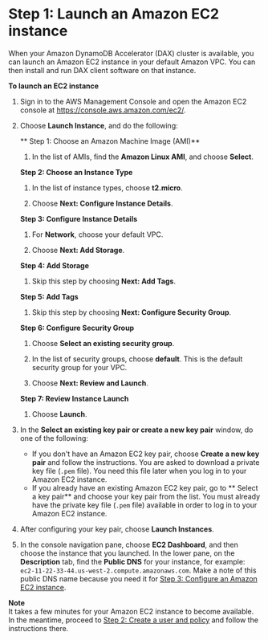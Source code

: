 # Step 1: Launch an Amazon EC2 instance<a name="DAX.client.launch-ec2-instance"></a>

When your Amazon DynamoDB Accelerator \(DAX\) cluster is available, you can launch an Amazon EC2 instance in your default Amazon VPC\. You can then install and run DAX client software on that instance\.

**To launch an EC2 instance**

1. Sign in to the AWS Management Console and open the Amazon EC2 console at [https://console\.aws\.amazon\.com/ec2/](https://console.aws.amazon.com/ec2/)\.

1. Choose **Launch Instance**, and do the following:

   ** Step 1: Choose an Amazon Machine Image \(AMI\)**

   1. In the list of AMIs, find the **Amazon Linux AMI**, and choose **Select**\.

   **Step 2: Choose an Instance Type**

   1. In the list of instance types, choose **t2\.micro**\.

   1. Choose **Next: Configure Instance Details**\.

   **Step 3: Configure Instance Details**

   1. For **Network**, choose your default VPC\.

   1. Choose **Next: Add Storage**\.

   **Step 4: Add Storage**

   1. Skip this step by choosing **Next: Add Tags**\.

   **Step 5: Add Tags**

   1. Skip this step by choosing **Next: Configure Security Group**\.

   **Step 6: Configure Security Group**

   1. Choose **Select an existing security group**\.

   1. In the list of security groups, choose **default**\. This is the default security group for your VPC\.

   1. Choose **Next: Review and Launch**\.

   **Step 7: Review Instance Launch**

   1. Choose **Launch**\.

1. In the **Select an existing key pair or create a new key pair** window, do one of the following:
   + If you don't have an Amazon EC2 key pair, choose **Create a new key pair** and follow the instructions\. You are asked to download a private key file \(`.pem` file\)\. You need this file later when you log in to your Amazon EC2 instance\.
   + If you already have an existing Amazon EC2 key pair, go to ** Select a key pair** and choose your key pair from the list\. You must already have the private key file \(`.pem` file\) available in order to log in to your Amazon EC2 instance\.

1. After configuring your key pair, choose **Launch Instances**\.

1. In the console navigation pane, choose **EC2 Dashboard**, and then choose the instance that you launched\. In the lower pane, on the **Description** tab, find the **Public DNS** for your instance, for example: `ec2-11-22-33-44.us-west-2.compute.amazonaws.com`\. Make a note of this public DNS name because you need it for [Step 3: Configure an Amazon EC2 instance](DAX.client.configure-ec2-instance.md)\.

**Note**  
It takes a few minutes for your Amazon EC2 instance to become available\. In the meantime, proceed to [Step 2: Create a user and policy](DAX.client.create-user-policy.md) and follow the instructions there\.